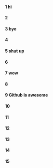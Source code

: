 #### 1 hi
#### 2
#### 3 bye
#### 4
#### 5 shut up
#### 6
#### 7 wow
#### 8
#### 9 Github is awesome
#### 10
#### 11
#### 12
#### 13
#### 14
#### 15